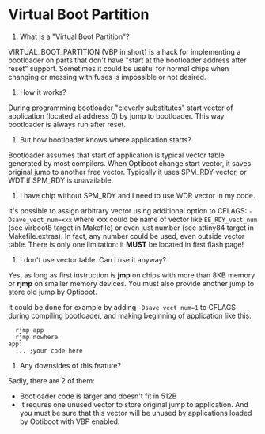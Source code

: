 # Virtual Boot Partition

  1. What is a "Virtual Boot Partition"?
 
 VIRTUAL\_BOOT\_PARTITION (VBP in short) is a hack for implementing a bootloader on parts that don't have "start at the bootloader address after reset" support. Sometimes it could be useful for normal chips when changing or messing with fuses is impossible or not desired.

  1. How it works?
 
 During programming bootloader "cleverly substitutes" start vector of application (located at address 0) by jump to bootloader. This way bootloader is always run after reset.
 
  1. But how bootloader knows where application starts?

 Bootloader assumes that start of application is typical vector table generated by most compilers. When Optiboot change start vector, it saves original jump to another free vector. Typically it uses SPM_RDY vector, or WDT if SPM_RDY is unavailable.
 
  1. I have chip without SPM_RDY and I need to use WDR vector in my code.
 
 It's possible to assign arbitrary vector using additional option to CFLAGS: `-Dsave_vect_num=xxx` where xxx could be name of vector like `EE_RDY_vect_num` (see virboot8 target in Makefile) or even just number (see attiny84 target in Makefile.extras). In fact, any number could be used, even outside vector table. There is only one limitation: it **MUST** be located in first flash page!
 
  1. I don't use vector table. Can I use it anyway?
 
 Yes, as long as first instruction is **jmp** on chips with more than 8KB memory or **rjmp** on smaller memory devices. You must also provide another jump to store old jump by Optiboot.
  
  It could be done for example by adding `-Dsave_vect_num=1` to CFLAGS during compiling bootloader, and making beginning of application like this:

  ~~~~
    rjmp app
    rjmp nowhere
  app:
    ... ;your code here
  ~~~~

  1. Any downsides of this feature?

 Sadly, there are 2 of them:
 * Bootloader code is larger and doesn't fit in 512B
 * It requres one unused vector to store original jump to application. And you must be sure that this vector will be unused by applications loaded by Optiboot with VBP enabled.